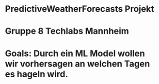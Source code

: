 # PredictiveWeatherForecasts Projekt
# Gruppe 8 Techlabs Mannheim

# Goals: Durch ein ML Model wollen wir vorhersagen an welchen Tagen es hageln wird.
